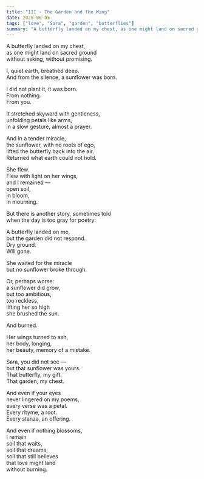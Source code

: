 ```yaml
---
title: "III - The Garden and the Wing"
date: 2025-06-05
tags: ["love", "Sara", "garden", "butterflies"]
summary: "A butterfly landed on my chest, as one might land on sacred ground without asking, without promising."
---
```


A butterfly landed on my chest,<br>
as one might land on sacred ground<br>
without asking, without promising.<br>

I, quiet earth, breathed deep.<br>
And from the silence, a sunflower was born.<br>

I did not plant it, it was born.<br>
From nothing.<br>
From you.<br>

It stretched skyward with gentleness,<br>
unfolding petals like arms,<br>
in a slow gesture, almost a prayer.<br>

And in a tender miracle,<br>
the sunflower, with no roots of ego,<br>
lifted the butterfly back into the air.<br>
Returned what earth could not hold.<br>

She flew.<br>
Flew with light on her wings,<br>
and I remained —<br>
open soil,<br>
in bloom,<br>
in mourning.<br>

But there is another story, sometimes told<br>
when the day is too gray for poetry:<br>

A butterfly landed on me,<br>
but the garden did not respond.<br>
Dry ground.<br>
Will gone.<br>

She waited for the miracle<br>
but no sunflower broke through.<br>

Or, perhaps worse:<br>
a sunflower did grow,<br>
but too ambitious,<br>
too reckless,<br>
lifting her so high<br>
she brushed the sun.<br>

And burned.<br>

Her wings turned to ash,<br>
her body, longing,<br>
her beauty, memory of a mistake.<br>

Sara, you did not see —<br>
but that sunflower was yours.<br>
That butterfly, my gift.<br>
That garden, my chest.<br>

And even if your eyes<br>
never lingered on my poems,<br>
every verse was a petal.<br>
Every rhyme, a root.<br>
Every stanza, an offering.<br>

And even if nothing blossoms,<br>
I remain<br>
soil that waits,<br>
soil that dreams,<br>
soil that still believes<br>
that love might land<br>
without burning.